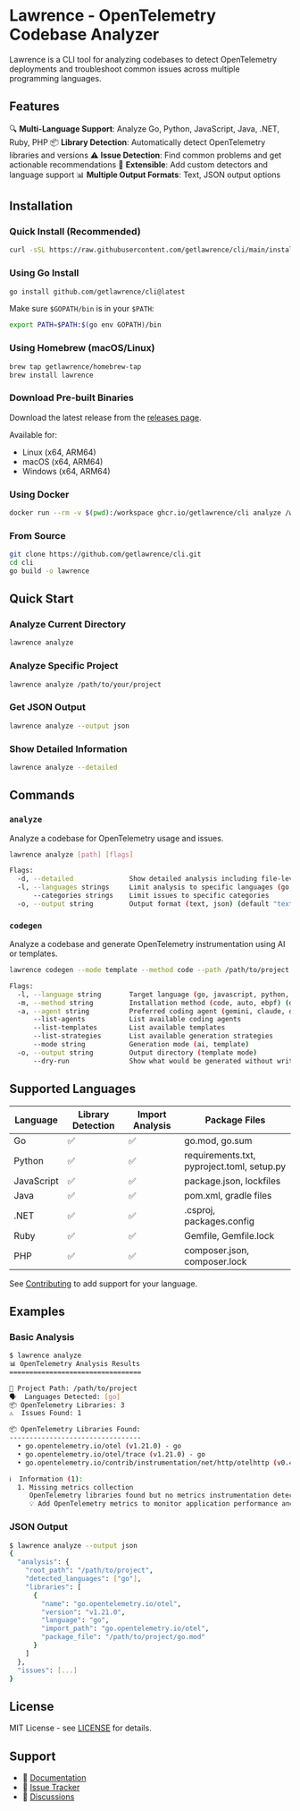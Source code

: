 # Lawrence - OpenTelemetry Codebase Analyzer

Lawrence is a CLI tool for analyzing codebases to detect OpenTelemetry deployments and troubleshoot common issues across multiple programming languages.

## Features

🔍 **Multi-Language Support**: Analyze Go, Python, JavaScript, Java, .NET, Ruby, PHP
📦 **Library Detection**: Automatically detect OpenTelemetry libraries and versions
⚠️ **Issue Detection**: Find common problems and get actionable recommendations
🔧 **Extensible**: Add custom detectors and language support
📊 **Multiple Output Formats**: Text, JSON output options

## Installation

### Quick Install (Recommended)

```bash
curl -sSL https://raw.githubusercontent.com/getlawrence/cli/main/install.sh | bash
```

### Using Go Install

```bash
go install github.com/getlawrence/cli@latest
```

Make sure `$GOPATH/bin` is in your `$PATH`:

```bash
export PATH=$PATH:$(go env GOPATH)/bin
```

### Using Homebrew (macOS/Linux)

```bash
brew tap getlawrence/homebrew-tap
brew install lawrence
```

### Download Pre-built Binaries

Download the latest release from the [releases page](https://github.com/getlawrence/cli/releases).

Available for:
- Linux (x64, ARM64)
- macOS (x64, ARM64)
- Windows (x64, ARM64)

### Using Docker

```bash
docker run --rm -v $(pwd):/workspace ghcr.io/getlawrence/cli analyze /workspace
```

### From Source

```bash
git clone https://github.com/getlawrence/cli.git
cd cli
go build -o lawrence
```

## Quick Start

### Analyze Current Directory

```bash
lawrence analyze
```

### Analyze Specific Project

```bash
lawrence analyze /path/to/your/project
```

### Get JSON Output

```bash
lawrence analyze --output json
```

### Show Detailed Information

```bash
lawrence analyze --detailed
```

## Commands

### `analyze`

Analyze a codebase for OpenTelemetry usage and issues.

```bash
lawrence analyze [path] [flags]

Flags:
  -d, --detailed              Show detailed analysis including file-level information
  -l, --languages strings     Limit analysis to specific languages (go, python, java, etc.)
      --categories strings    Limit issues to specific categories
  -o, --output string         Output format (text, json) (default "text")
```

### `codegen`

Analyze a codebase and generate OpenTelemetry instrumentation using AI or templates.

```bash
lawrence codegen --mode template --method code --path /path/to/project --dry-run

Flags:
  -l, --language string       Target language (go, javascript, python, java, dotnet, ruby, php)
  -m, --method string         Installation method (code, auto, ebpf) (default "code")
  -a, --agent string          Preferred coding agent (gemini, claude, openai, github)
      --list-agents           List available coding agents
      --list-templates        List available templates
      --list-strategies       List available generation strategies
      --mode string           Generation mode (ai, template)
  -o, --output string         Output directory (template mode)
      --dry-run               Show what would be generated without writing files
```

## Supported Languages

| Language   | Library Detection | Import Analysis | Package Files |
|------------|-------------------|-----------------|---------------|
| Go         | ✅                | ✅              | go.mod, go.sum |
| Python     | ✅                | ✅              | requirements.txt, pyproject.toml, setup.py |
| JavaScript | ✅                | ✅              | package.json, lockfiles |
| Java       | ✅                | ✅              | pom.xml, gradle files |
| .NET       | ✅                | ✅              | .csproj, packages.config |
| Ruby       | ✅                | ✅              | Gemfile, Gemfile.lock |
| PHP        | ✅                | ✅              | composer.json, composer.lock |

See [Contributing](#contributing) to add support for your language.

## Examples

### Basic Analysis

```bash
$ lawrence analyze
📊 OpenTelemetry Analysis Results
=================================

📂 Project Path: /path/to/project
🗣️  Languages Detected: [go]
📦 OpenTelemetry Libraries: 3
⚠️  Issues Found: 1

📦 OpenTelemetry Libraries Found:
---------------------------------
  • go.opentelemetry.io/otel (v1.21.0) - go
  • go.opentelemetry.io/otel/trace (v1.21.0) - go
  • go.opentelemetry.io/contrib/instrumentation/net/http/otelhttp (v0.46.0) - go

ℹ️  Information (1):
  1. Missing metrics collection
     OpenTelemetry libraries found but no metrics instrumentation detected
     💡 Add OpenTelemetry metrics to monitor application performance and health
```

### JSON Output

```bash
$ lawrence analyze --output json
{
  "analysis": {
    "root_path": "/path/to/project",
    "detected_languages": ["go"],
    "libraries": [
      {
        "name": "go.opentelemetry.io/otel",
        "version": "v1.21.0",
        "language": "go",
        "import_path": "go.opentelemetry.io/otel",
        "package_file": "/path/to/project/go.mod"
      }
    ]
  },
  "issues": [...]
}
```

## License

MIT License - see [LICENSE](LICENSE) for details.

## Support

- 📖 [Documentation](https://github.com/getlawrence/cli/wiki)
- 🐛 [Issue Tracker](https://github.com/getlawrence/cli/issues)
- 💬 [Discussions](https://github.com/getlawrence/cli/discussions)